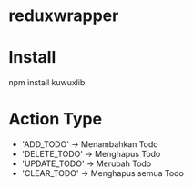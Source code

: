 # reduxwrapper
# Install
npm install kuwuxlib

# Action Type

  - 'ADD_TODO' -> Menambahkan Todo
  - 'DELETE_TODO' -> Menghapus Todo
  - 'UPDATE_TODO' -> Merubah Todo
  - 'CLEAR_TODO' -> Menghapus semua Todo


